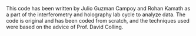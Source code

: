This code has been written by Julio Guzman Campoy and Rohan Kamath as a part of the interferometry and holography lab cycle to analyze data.
The code is original and has been coded from scratch, and the techniques used were based on the advice of Prof. David Colling. 
